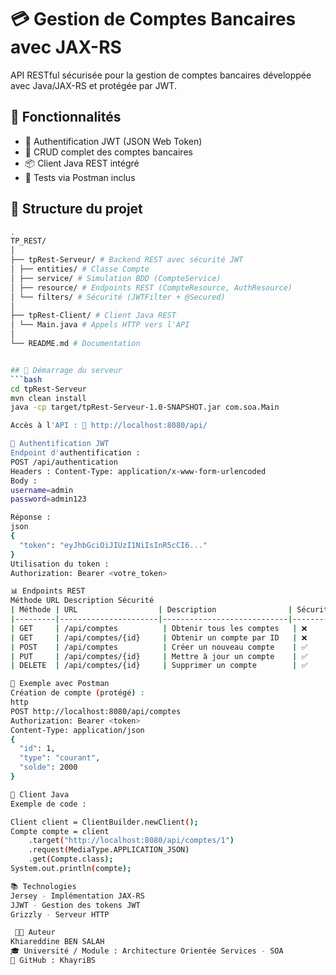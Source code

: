 # 💳 Gestion de Comptes Bancaires avec JAX-RS

API RESTful sécurisée pour la gestion de comptes bancaires développée avec Java/JAX-RS et protégée par JWT.

## 📌 Fonctionnalités
- 🔐 Authentification JWT (JSON Web Token)
- 📅 CRUD complet des comptes bancaires
- 📦 Client Java REST intégré
- 🧪 Tests via Postman inclus

## 🧱 Structure du projet
```bash
.
TP_REST/
│
├── tpRest-Serveur/ # Backend REST avec sécurité JWT
│ ├── entities/ # Classe Compte
│ ├── service/ # Simulation BDD (CompteService)
│ ├── resource/ # Endpoints REST (CompteResource, AuthResource)
│ └── filters/ # Sécurité (JWTFilter + @Secured)
│
├── tpRest-Client/ # Client Java REST
│ └── Main.java # Appels HTTP vers l'API
│
└── README.md # Documentation


## 🚀 Démarrage du serveur
```bash
cd tpRest-Serveur
mvn clean install
java -cp target/tpRest-Serveur-1.0-SNAPSHOT.jar com.soa.Main

Accès à l'API : 📍 http://localhost:8080/api/

🔐 Authentification JWT
Endpoint d'authentification :
POST /api/authentication
Headers : Content-Type: application/x-www-form-urlencoded
Body :
username=admin
password=admin123

Réponse :
json
{
  "token": "eyJhbGciOiJIUzI1NiIsInR5cCI6..."
}
Utilisation du token :
Authorization: Bearer <votre_token>

📊 Endpoints REST
Méthode	URL	Description	Sécurité
| Méthode | URL                  | Description                | Sécurité |
|---------|----------------------|----------------------------|----------|
| GET     | /api/comptes          | Obtenir tous les comptes   | ❌       |
| GET     | /api/comptes/{id}     | Obtenir un compte par ID   | ❌       |
| POST    | /api/comptes          | Créer un nouveau compte    | ✅       |
| PUT     | /api/comptes/{id}     | Mettre à jour un compte    | ✅       |
| DELETE  | /api/comptes/{id}     | Supprimer un compte        | ✅       |

🧪 Exemple avec Postman
Création de compte (protégé) :
http
POST http://localhost:8080/api/comptes
Authorization: Bearer <token>
Content-Type: application/json
{
  "id": 1,
  "type": "courant",
  "solde": 2000
}

📿 Client Java
Exemple de code :

Client client = ClientBuilder.newClient();
Compte compte = client
    .target("http://localhost:8080/api/comptes/1")
    .request(MediaType.APPLICATION_JSON)
    .get(Compte.class);
System.out.println(compte);

📚 Technologies
Jersey - Implémentation JAX-RS
JJWT - Gestion des tokens JWT
Grizzly - Serveur HTTP

 👨‍💻 Auteur
Khiareddine BEN SALAH
🎓 Université / Module : Architecture Orientée Services - SOA
📂 GitHub : KhayriBS

